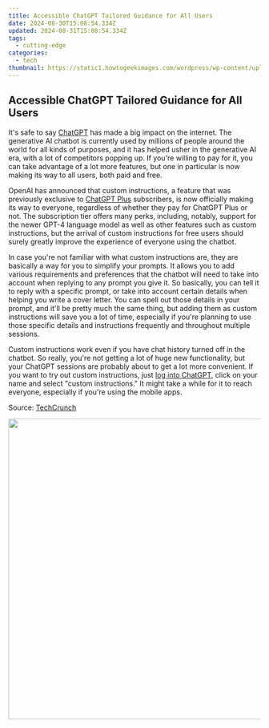```yaml
---
title: Accessible ChatGPT Tailored Guidance for All Users
date: 2024-08-30T15:08:54.334Z
updated: 2024-08-31T15:08:54.334Z
tags:
  - cutting-edge
categories:
  - tech
thumbnail: https://static1.howtogeekimages.com/wordpress/wp-content/uploads/2023/06/52677235795_74ba1872c0_o.jpg
---
```


## Accessible ChatGPT Tailored Guidance for All Users

It's safe to say [ChatGPT](https://extra-resources.techidaily.com/new-capture-clarity-editing-insights-for-professional-results/) has made a big impact on the internet. The generative AI chatbot is currently used by millions of people around the world for all kinds of purposes, and it has helped usher in the generative AI era, with a lot of competitors popping up. If you're willing to pay for it, you can take advantage of a lot more features, but one in particular is now making its way to all users, both paid and free.

 OpenAI has announced that custom instructions, a feature that was previously exclusive to [ChatGPT Plus](https://android-location.techidaily.com/in-2024-3-effective-methods-to-fake-gps-location-on-android-for-your-vivo-y78t-drfone-by-drfone-virtual/) subscribers, is now officially making its way to everyone, regardless of whether they pay for ChatGPT Plus or not. The subscription tier offers many perks, including, notably, support for the newer GPT-4 language model as well as other features such as custom instructions, but the arrival of custom instructions for free users should surely greatly improve the experience of everyone using the chatbot.

 In case you're not familiar with what custom instructions are, they are basically a way for you to simplify your prompts. It allows you to add various requirements and preferences that the chatbot will need to take into account when replying to any prompt you give it. So basically, you can tell it to reply with a specific prompt, or take into account certain details when helping you write a cover letter. You can spell out those details in your prompt, and it'll be pretty much the same thing, but adding them as custom instructions will save you a lot of time, especially if you're planning to use those specific details and instructions frequently and throughout multiple sessions.

 Custom instructions work even if you have chat history turned off in the chatbot. So really, you're not getting a lot of huge new functionality, but your ChatGPT sessions are probably about to get a lot more convenient. If you want to try out custom instructions, just [log into ChatGPT](https://chat.openai.com/chat), click on your name and select "custom instructions." It might take a while for it to reach everyone, especially if you're using the mobile apps.

 Source: [TechCrunch](https://techcrunch.com/2023/08/10/chatgpt-expands-its-custom-instructions-feature-to-free-users/)

<ins class="adsbygoogle"
     style="display:block"
     data-ad-format="autorelaxed"
     data-ad-client="ca-pub-7571918770474297"
     data-ad-slot="1223367746"></ins>



<ins class="adsbygoogle"
     style="display:block"
     data-ad-client="ca-pub-7571918770474297"
     data-ad-slot="8358498916"
     data-ad-format="auto"
     data-full-width-responsive="true"></ins>



<!-- affiliate ads begin -->
<a href="https://appsumo.8odi.net/c/5597632/2068416/7443" target="_top" id="2068416"><img src="//a.impactradius-go.com/display-ad/7443-2068416" border="0" alt="" width="1200" height="600"/></a><img height="0" width="0" src="https://appsumo.8odi.net/i/5597632/2068416/7443" style="position:absolute;visibility:hidden;" border="0" />
<!-- affiliate ads end -->